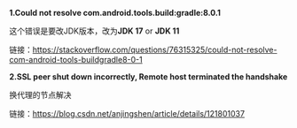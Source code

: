 **1.Could not resolve com.android.tools.build:gradle:8.0.1**

这个错误是要改JDK版本，改为**JDK 17** or **JDK 11**

链接：https://stackoverflow.com/questions/76315325/could-not-resolve-com-android-tools-buildgradle8-0-1

**2.SSL peer shut down incorrectly, Remote host terminated the handshake**

换代理的节点解决

链接：https://blog.csdn.net/anjingshen/article/details/121801037